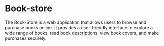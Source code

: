 # Book-store
The Book-Store is a web application that allows users to browse and purchase books online. It provides a user-friendly interface to explore a wide range of books, read book descriptions, view book covers, and make purchases securely.
